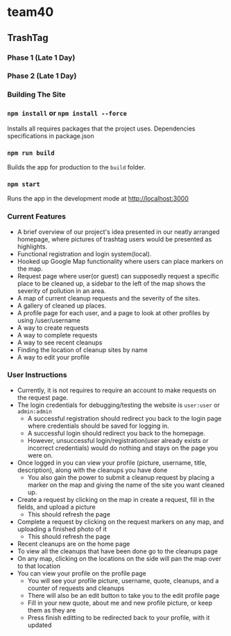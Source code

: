 # team40
## TrashTag
### Phase 1 (Late 1 Day)
### Phase 2 (Late 1 Day)
### Building The Site
### `npm install` or `npm install --force`
Installs all requires packages that the project uses. Dependencies specifications in package.json

### `npm run build`

Builds the app for production to the `build` folder.<br />

### `npm start`

Runs the app in the development mode at [http://localhost:3000](http://localhost:3000) 

### Current Features

* A brief overview of our project's idea presented in our neatly arranged homepage, where pictures of trashtag users would be presented as highlights.
* Functional registration and login system(local).
* Hooked up Google Map functionality where users can place markers on the map.
* Request page where user(or guest) can supposedly request a specific place to be cleaned up, a sidebar to the left of the map shows the severity of pollution in an area.
* A map of current cleanup requests and the severity of the sites.
* A gallery of cleaned up places.
* A profile page for each user, and a page to look at other profiles by using /user/username
* A way to create requests
* A way to complete requests
* A way to see recent cleanups
* Finding the location of cleanup sites by name
* A way to edit your profile

### User Instructions
* Currently, it is not requires to require an account to make requests on the request page.
* The login credentials for debugging/testing the website is `user:user` or `admin:admin`
  * A successful registration should redirect you back to the login page where credentials should be saved for logging in.
  * A successful login should redirect you back to the homepage.
  * However, unsuccessful login/registration(user already exists or incorrect credentials) would do nothing and stays on the page you were on.
* Once logged in you can view your profile (picture, username, title, description), along with the cleanups you have done
  * You also gain the power to submit a cleanup request by placing a marker on the map and giving the name of the site you want cleaned up.
* Create a request by clicking on the map in create a request, fill in the fields, and upload a picture
    * This should refresh the page
* Complete a request by clicking on the request markers on any map, and uploading a finished photo of it
    * This should refresh the page
* Recent cleanups are on the home page
* To view all the cleanups that have been done go to the cleanups page
* On any map, clicking on the locations on the side will pan the map over to that location
* You can view your profile on the profile page
    * You will see your profile picture, username, quote, cleanups, and a counter of requests and cleanups
    * There will also be an edit button to take you to the edit profile page
    * Fill in your new quote, about me and new profile picture, or keep them as they are
    * Press finish editting to be redirected back to your profile, with it updated